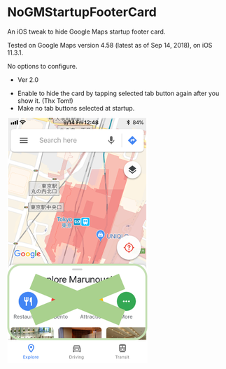 # NoGMStartupFooterCard

An iOS tweak to hide Google Maps startup footer card. 

Tested on Google Maps version 4.58 (latest as of Sep 14, 2018), on iOS 11.3.1.

No options to configure.

- Ver 2.0
 * Enable to hide the card by tapping selected tab button again after you show it. (Thx Tom!)
 * Make no tab buttons selected at startup.

<img src="https://github.com/b01s/NoGMStartupFooterCard/blob/master/NoGMStartupFooterCardScreenshot.png" width="320px">